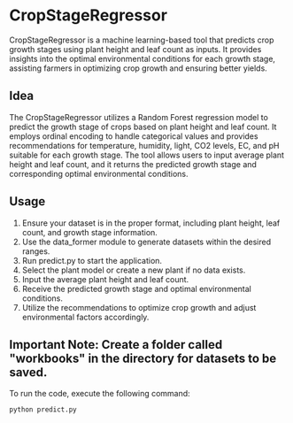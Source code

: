 # CropStageRegressor

CropStageRegressor is a machine learning-based tool that predicts crop growth stages using plant height and leaf count as inputs. It provides insights into the optimal environmental conditions for each growth stage, assisting farmers in optimizing crop growth and ensuring better yields.

## Idea
The CropStageRegressor utilizes a Random Forest regression model to predict the growth stage of crops based on plant height and leaf count. It employs ordinal encoding to handle categorical values and provides recommendations for temperature, humidity, light, CO2 levels, EC, and pH suitable for each growth stage. The tool allows users to input average plant height and leaf count, and it returns the predicted growth stage and corresponding optimal environmental conditions.

## Usage
1. Ensure your dataset is in the proper format, including plant height, leaf count, and growth stage information.
2. Use the data_former module to generate datasets within the desired ranges.
3. Run predict.py to start the application.
4. Select the plant model or create a new plant if no data exists.
5. Input the average plant height and leaf count.
6. Receive the predicted growth stage and optimal environmental conditions.
7. Utilize the recommendations to optimize crop growth and adjust environmental factors accordingly.

**Important Note: Create a folder called "workbooks" in the directory for datasets to be saved.**
---

To run the code, execute the following command:

```shell
python predict.py



